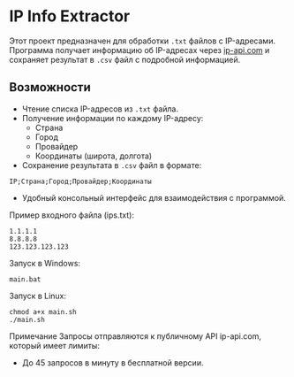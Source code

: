 # IP Info Extractor

Этот проект предназначен для обработки `.txt` файлов с IP-адресами. Программа получает информацию об IP-адресах через [ip-api.com](http://ip-api.com/json/) и сохраняет результат в `.csv` файл с подробной информацией.

## Возможности

- Чтение списка IP-адресов из `.txt` файла.
- Получение информации по каждому IP-адресу:
  - Страна
  - Город
  - Провайдер
  - Координаты (широта, долгота)
- Сохранение результата в `.csv` файл в формате:
```
IP;Страна;Город;Провайдер;Координаты
```
- Удобный консольный интерфейс для взаимодействия с программой.

Пример входного файла (ips.txt):
```
1.1.1.1
8.8.8.8
123.123.123.123
```

Запуск в Windows:
```
main.bat
```

Запуск в Linux:
```
chmod a+x main.sh
./main.sh
```


Примечание
Запросы отправляются к публичному API ip-api.com, который имеет лимиты:
 - До 45 запросов в минуту в бесплатной версии.
